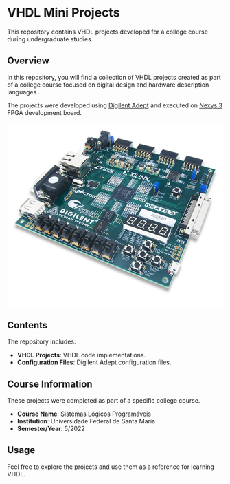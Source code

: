 # VHDL Mini Projects 
This repository contains VHDL projects developed for a college course during undergraduate studies.

## Overview

In this repository, you will find a collection of VHDL projects created as part of a college course focused on digital design and hardware description languages .

The projects were developed using [Digilent Adept](https://digilent.com/shop/software/digilent-adept/) and executed on [ Nexys 3 ](https://digilent.com/reference/_media/nexys:nexys3:nexys3_rm.pdf)FPGA development board.

<p align="center">
  <img src="nexys-3-image.png" />
</p>

## Contents

The repository includes:

- **VHDL Projects**:  VHDL code implementations.
- **Configuration Files**: Digilent Adept configuration files.

## Course Information

These projects were completed as part of a specific college course. 

- **Course Name**: Sistemas Lógicos Programáveis
- **Institution**: Universidade Federal de Santa Maria
- **Semester/Year**: 5/2022

## Usage

Feel free to explore the projects and use them as a reference for learning VHDL.
